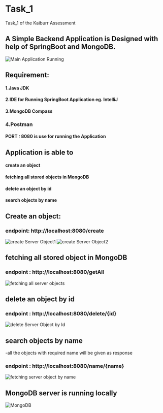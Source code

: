 # Task_1
Task_1 of the Kaiburr Assessment

## A Simple Backend Application is Designed with help of SpringBoot and MongoDB.

![Main Application Running](https://user-images.githubusercontent.com/122474267/227773753-a1908b1c-4df4-4160-a4a6-e8868cd2e08b.png)


## Requirement:
#### 1.Java JDK 
#### 2.IDE for Running SpringBoot Application eg. IntelliJ
#### 3.MongoDB Compass
### 4.Postman

#### PORT : 8080 is use for running the Application


## Application is able to 
#### create an object
#### fetching all stored objects in MongoDB
#### delete an object by id
#### search objects by name




## Create an object:

### endpoint: http://localhost:8080/create

![create Server Object1](https://user-images.githubusercontent.com/122474267/227773376-3479ad17-cdc7-4949-9d8e-78b526eab08a.png)
![create Server Object2](https://user-images.githubusercontent.com/122474267/227773389-b4945785-0a5d-4f56-8293-035bd80e2936.png)

## fetching all stored object in MongoDB

### endpoint : http://localhost:8080/getAll

![fetching all server objects](https://user-images.githubusercontent.com/122474267/227773519-63b6c5a1-58cf-4b7f-aef9-9c9533ec5a3c.png)

## delete an object by id

### endpoint : http://localhost:8080/delete/{id}
![delete Server Object by Id](https://user-images.githubusercontent.com/122474267/227773569-6183cecd-e1f7-4794-b164-3d767d204805.png)



## search objects by name

-all the objects with required name will be given as response

### endpoint : http://localhost:8080/name/{name}
![fetching server object by name](https://user-images.githubusercontent.com/122474267/227773623-07d84cb7-f51c-4455-85c0-8fe6def974d5.png)



## MongoDB server is running locally

![MongoDB](https://user-images.githubusercontent.com/122474267/227773734-727fb212-9f74-413f-9d5d-f59442dd6788.png)






